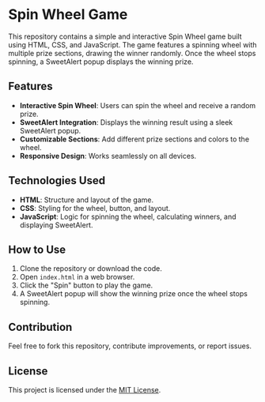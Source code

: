 # Spin Wheel Game

This repository contains a simple and interactive Spin Wheel game built using HTML, CSS, and JavaScript. The game features a spinning wheel with multiple prize sections, drawing the winner randomly. Once the wheel stops spinning, a SweetAlert popup displays the winning prize.

## Features
- **Interactive Spin Wheel**: Users can spin the wheel and receive a random prize.
- **SweetAlert Integration**: Displays the winning result using a sleek SweetAlert popup.
- **Customizable Sections**: Add different prize sections and colors to the wheel.
- **Responsive Design**: Works seamlessly on all devices.

## Technologies Used
- **HTML**: Structure and layout of the game.
- **CSS**: Styling for the wheel, button, and layout.
- **JavaScript**: Logic for spinning the wheel, calculating winners, and displaying SweetAlert.

## How to Use
1. Clone the repository or download the code.
2. Open `index.html` in a web browser.
3. Click the "Spin" button to play the game.
4. A SweetAlert popup will show the winning prize once the wheel stops spinning.

## Contribution
Feel free to fork this repository, contribute improvements, or report issues.

## License
This project is licensed under the [MIT License](LICENSE).
